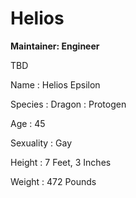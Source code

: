 # Helios

**Maintainer: Engineer**

TBD

<tabs>
<tab id="information" title="General Information">

Name
: Helios Epsilon

Species
: Dragon
: Protogen

Age
: 45

Sexuality
: Gay

Height
: 7 Feet, 3 Inches

Weight
: 472 Pounds

</tab>
</tabs>